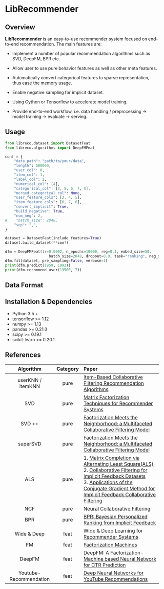 # LibRecommender

## Overview

**LibRecommender** is an easy-to-use recommender system focused on end-to-end recommendation. The main features are:

+ Implement a number of popular recommendation algorithms such as SVD, DeepFM, BPR etc.

+ Allow user to use pure behavior features as well as other meta features.

+ Automatically convert categorical features to sparse representation, thus ease the memory usage.

+ Enable negative sampling for implicit dataset.

+ Using Cython or Tensorflow to accelerate model training.

+ Provide end-to-end workflow, i.e. data handling / preprocessing -> model training -> evaluate -> serving.



## Usage
```python
from libreco.dataset import DatasetFeat
from libreco.algorithms import DeepFMFeat

conf = {
    "data_path": "path/to/your/data",
    "length": 500000,
    "user_col": 0,
    "item_col": 1,
    "label_col": 2,
    "numerical_col": [4],
    "categorical_col": [3, 5, 6, 7, 8],
    "merged_categorical_col": None,
    "user_feature_cols": [3, 4, 5],
    "item_feature_cols": [6, 7, 8],
    "convert_implicit": True,
    "build_negative": True,
    "num_neg": 2,
#    "batch_size": 2048,
    "sep": ",",
}

dataset = DatasetFeat(include_features=True)
dataset.build_dataset(**conf)

dfm = DeepFMFeat(lr=0.0002, n_epochs=10000, reg=0.1, embed_size=50,
                    batch_size=2048, dropout=0.0, task="ranking", neg_sampling=True)
dfm.fit(dataset, pre_sampling=False, verbose=1)
print(dfm.predict(1959, 1992))
print(dfm.recommend_user(19500, 7))
```


## Data Format


## Installation & Dependencies 

- Python 3.5 +
- tensorflow >= 1.12
- numpy >= 1.13
- pandas >= 0.21.0
- scipy >= 0.19.1
- scikit-learn >= 0.20.1





## References

|       Algorithm        | Category | Paper                                                        |
| :--------------------: | :------: | :----------------------------------------------------------- |
|   userKNN / itemKNN    |   pure   | [Item-Based Collaborative Filtering Recommendation Algorithms](http://www.ra.ethz.ch/cdstore/www10/papers/pdf/p519.pdf) |
|          SVD           |   pure   | [Matrix Factorization Techniques for Recommender Systems](https://datajobs.com/data-science-repo/Recommender-Systems-[Netflix].pdf) |
|         SVD ++         |   pure   | [Factorization Meets the Neighborhood: a Multifaceted Collaborative Filtering Model](https://dl.acm.org/citation.cfm?id=1401944) |
|        superSVD        |   pure   | [Factorization Meets the Neighborhood: a Multifaceted Collaborative Filtering Model](https://dl.acm.org/citation.cfm?id=1401944) |
|          ALS           |   pure   | 1. [Matrix Completion via Alternating Least Square(ALS)](https://stanford.edu/~rezab/classes/cme323/S15/notes/lec14.pdf)  <br>2. [Collaborative Filtering for Implicit Feedback Datasets](http://yifanhu.net/PUB/cf.pdf)  <br>3. [Applications of the Conjugate Gradient Method for Implicit Feedback Collaborative Filtering](http://citeseerx.ist.psu.edu/viewdoc/download?doi=10.1.1.379.6473&rep=rep1&type=pdf) |
|          NCF           |   pure   | [Neural Collaborative Filtering](https://arxiv.org/pdf/1708.05031.pdf) |
|          BPR           |   pure   | [BPR: Bayesian Personalized Ranking from Implicit Feedback](https://arxiv.org/ftp/arxiv/papers/1205/1205.2618.pdf) |
|      Wide & Deep       |   feat   | [Wide & Deep Learning for Recommender Systems](https://arxiv.org/pdf/1606.07792.pdf) |
|           FM           |   feat   | [Factorization Machines](https://www.csie.ntu.edu.tw/~b97053/paper/Rendle2010FM.pdf) |
|         DeepFM         |   feat   | [DeepFM: A Factorization-Machine based Neural Network for CTR Prediction](https://arxiv.org/pdf/1703.04247.pdf) |
| Youtube-Recommendation |   feat   | [Deep Neural Networks for YouTube Recommendations](<https://static.googleusercontent.com/media/research.google.com/zh-CN//pubs/archive/45530.pdf>) |
